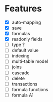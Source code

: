 # Features

- [x] auto-mapping
- [x] save
- [x] formulas
- [x] readonly fields
- [ ] type ?
- [ ] default value
- [ ] indexing
- [ ] multi-table model
- [ ] joins
- [ ] cascade
- [ ] delete
- [ ] transactions
- [ ] formula functions
- [ ] formula A1